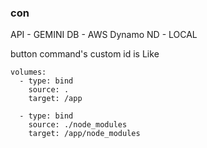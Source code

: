 ### con
API - GEMINI
DB - AWS Dynamo
ND - LOCAL

button command's custom id is <name-arg1-arg2>
Like <champLane-1-Top>

    volumes:
      - type: bind
        source: .
        target: /app

      - type: bind
        source: ./node_modules
        target: /app/node_modules